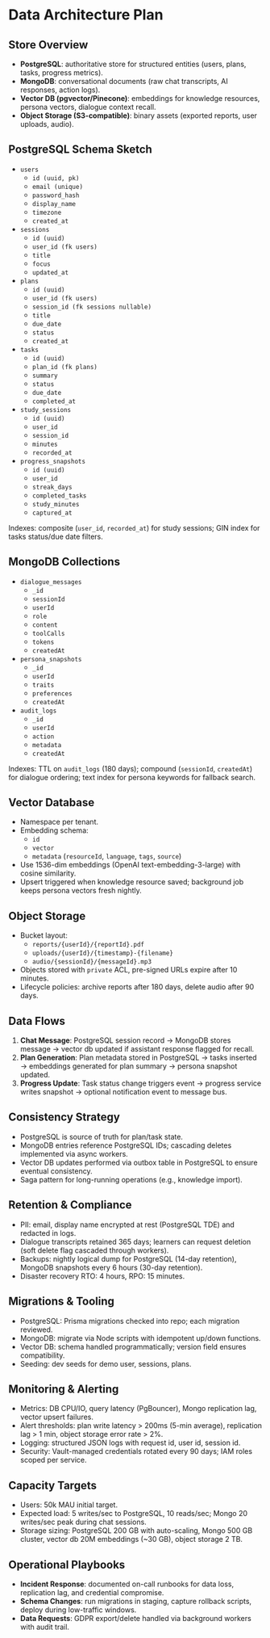 # Data Architecture Plan

## Store Overview
- **PostgreSQL**: authoritative store for structured entities (users, plans, tasks, progress metrics).
- **MongoDB**: conversational documents (raw chat transcripts, AI responses, action logs).
- **Vector DB (pgvector/Pinecone)**: embeddings for knowledge resources, persona vectors, dialogue context recall.
- **Object Storage (S3-compatible)**: binary assets (exported reports, user uploads, audio).

## PostgreSQL Schema Sketch
- `users`
  - `id (uuid, pk)`
  - `email (unique)`
  - `password_hash`
  - `display_name`
  - `timezone`
  - `created_at`
- `sessions`
  - `id (uuid)`
  - `user_id (fk users)`
  - `title`
  - `focus`
  - `updated_at`
- `plans`
  - `id (uuid)`
  - `user_id (fk users)`
  - `session_id (fk sessions nullable)`
  - `title`
  - `due_date`
  - `status`
  - `created_at`
- `tasks`
  - `id (uuid)`
  - `plan_id (fk plans)`
  - `summary`
  - `status`
  - `due_date`
  - `completed_at`
- `study_sessions`
  - `id (uuid)`
  - `user_id`
  - `session_id`
  - `minutes`
  - `recorded_at`
- `progress_snapshots`
  - `id (uuid)`
  - `user_id`
  - `streak_days`
  - `completed_tasks`
  - `study_minutes`
  - `captured_at`

Indexes: composite (`user_id`, `recorded_at`) for study sessions; GIN index for tasks status/due date filters.

## MongoDB Collections
- `dialogue_messages`
  - `_id`
  - `sessionId`
  - `userId`
  - `role`
  - `content`
  - `toolCalls`
  - `tokens`
  - `createdAt`
- `persona_snapshots`
  - `_id`
  - `userId`
  - `traits`
  - `preferences`
  - `createdAt`
- `audit_logs`
  - `_id`
  - `userId`
  - `action`
  - `metadata`
  - `createdAt`

Indexes: TTL on `audit_logs` (180 days); compound (`sessionId`, `createdAt`) for dialogue ordering; text index for persona keywords for fallback search.

## Vector Database
- Namespace per tenant.
- Embedding schema:
  - `id`
  - `vector`
  - `metadata` (`resourceId`, `language`, `tags`, `source`)
- Use 1536-dim embeddings (OpenAI text-embedding-3-large) with cosine similarity.
- Upsert triggered when knowledge resource saved; background job keeps persona vectors fresh nightly.

## Object Storage
- Bucket layout:
  - `reports/{userId}/{reportId}.pdf`
  - `uploads/{userId}/{timestamp}-{filename}`
  - `audio/{sessionId}/{messageId}.mp3`
- Objects stored with `private` ACL, pre-signed URLs expire after 10 minutes.
- Lifecycle policies: archive reports after 180 days, delete audio after 90 days.

## Data Flows
1. **Chat Message**: PostgreSQL session record → MongoDB stores message → vector db updated if assistant response flagged for recall.
2. **Plan Generation**: Plan metadata stored in PostgreSQL → tasks inserted → embeddings generated for plan summary → persona snapshot updated.
3. **Progress Update**: Task status change triggers event → progress service writes snapshot → optional notification event to message bus.

## Consistency Strategy
- PostgreSQL is source of truth for plan/task state.
- MongoDB entries reference PostgreSQL IDs; cascading deletes implemented via async workers.
- Vector DB updates performed via outbox table in PostgreSQL to ensure eventual consistency.
- Saga pattern for long-running operations (e.g., knowledge import).

## Retention & Compliance
- PII: email, display name encrypted at rest (PostgreSQL TDE) and redacted in logs.
- Dialogue transcripts retained 365 days; learners can request deletion (soft delete flag cascaded through workers).
- Backups: nightly logical dump for PostgreSQL (14-day retention), MongoDB snapshots every 6 hours (30-day retention).
- Disaster recovery RTO: 4 hours, RPO: 15 minutes.

## Migrations & Tooling
- PostgreSQL: Prisma migrations checked into repo; each migration reviewed.
- MongoDB: migrate via Node scripts with idempotent up/down functions.
- Vector DB: schema handled programmatically; version field ensures compatibility.
- Seeding: dev seeds for demo user, sessions, plans.

## Monitoring & Alerting
- Metrics: DB CPU/IO, query latency (PgBouncer), Mongo replication lag, vector upsert failures.
- Alert thresholds: plan write latency > 200ms (5-min average), replication lag > 1 min, object storage error rate > 2%.
- Logging: structured JSON logs with request id, user id, session id.
- Security: Vault-managed credentials rotated every 90 days; IAM roles scoped per service.

## Capacity Targets
- Users: 50k MAU initial target.
- Expected load: 5 writes/sec to PostgreSQL, 10 reads/sec; Mongo 20 writes/sec peak during chat sessions.
- Storage sizing: PostgreSQL 200 GB with auto-scaling, Mongo 500 GB cluster, vector db 20M embeddings (~30 GB), object storage 2 TB.

## Operational Playbooks
- **Incident Response**: documented on-call runbooks for data loss, replication lag, and credential compromise.
- **Schema Changes**: run migrations in staging, capture rollback scripts, deploy during low-traffic windows.
- **Data Requests**: GDPR export/delete handled via background workers with audit trail.
